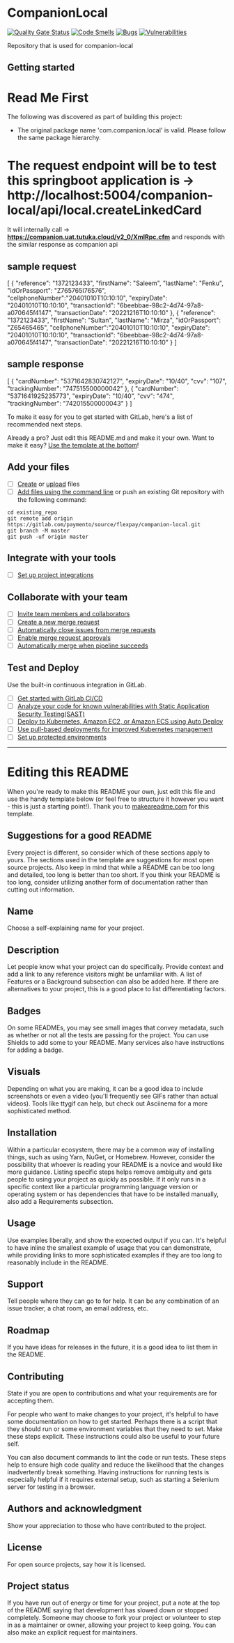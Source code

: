 # CompanionLocal

[![Quality Gate Status](https://sonarcloud.io/api/project_badges/measure?project=paymento_42040066&metric=alert_status&token=1a55daf3ae9ed2d32bff1de51069802740eea191)](https://sonarcloud.io/summary/new_code?id=paymento_42040066)
[![Code Smells](https://sonarcloud.io/api/project_badges/measure?project=paymento_42040066&metric=code_smells&token=1a55daf3ae9ed2d32bff1de51069802740eea191)](https://sonarcloud.io/summary/new_code?id=paymento_42040066)
[![Bugs](https://sonarcloud.io/api/project_badges/measure?project=paymento_42040066&metric=bugs&token=1a55daf3ae9ed2d32bff1de51069802740eea191)](https://sonarcloud.io/summary/new_code?id=paymento_42040066)
[![Vulnerabilities](https://sonarcloud.io/api/project_badges/measure?project=paymento_42040066&metric=vulnerabilities&token=1a55daf3ae9ed2d32bff1de51069802740eea191)](https://sonarcloud.io/summary/new_code?id=paymento_42040066)

Repository that is used for companion-local

## Getting started

# Read Me First
The following was discovered as part of building this project:

* The original package name 'com.companion.local' is valid. Please follow the same package hierarchy.

# The request endpoint will be to test this springboot application is -> http://localhost:5004/companion-local/api/local.createLinkedCard

It will internally call -> **https://companion.uat.tutuka.cloud/v2_0/XmlRpc.cfm**
and responds with the similar response as companion api

sample request
------------------
[
{
"reference": "1372123433",
"firstName": "Saleem",
"lastName": "Fenku",
"idOrPassport": "Z765765I76576",
"cellphoneNumber":"20401010T10:10:10",
"expiryDate": "20401010T10:10:10",
"transactionId": "6beebbae-98c2-4d74-97a8-a070645f4147",
"transactionDate": "20221216T10:10:10"
},
{
"reference": "1372123433",
"firstName": "Sultan",
"lastName": "Mirza",
"idOrPassport": "Z65465465",
"cellphoneNumber":"20401010T10:10:10",
"expiryDate": "20401010T10:10:10",
"transactionId": "6beebbae-98c2-4d74-97a8-a070645f4147",
"transactionDate": "20221216T10:10:10"
}
]

sample response
------------------
[
{
"cardNumber": "5371642830742127",
"expiryDate": "10/40",
"cvv": "107",
"trackingNumber": "747515500000042"
},
{
"cardNumber": "5371641925235773",
"expiryDate": "10/40",
"cvv": "474",
"trackingNumber": "742015500000043"
}
]

To make it easy for you to get started with GitLab, here's a list of recommended next steps.

Already a pro? Just edit this README.md and make it your own. Want to make it easy? [Use the template at the bottom](#editing-this-readme)!

## Add your files

- [ ] [Create](https://docs.gitlab.com/ee/user/project/repository/web_editor.html#create-a-file) or [upload](https://docs.gitlab.com/ee/user/project/repository/web_editor.html#upload-a-file) files
- [ ] [Add files using the command line](https://docs.gitlab.com/ee/gitlab-basics/add-file.html#add-a-file-using-the-command-line) or push an existing Git repository with the following command:

```
cd existing_repo
git remote add origin https://gitlab.com/paymento/source/flexpay/companion-local.git
git branch -M master
git push -uf origin master
```

## Integrate with your tools

- [ ] [Set up project integrations](https://gitlab.com/paymento/source/flexpay/companion-local/-/settings/integrations)

## Collaborate with your team

- [ ] [Invite team members and collaborators](https://docs.gitlab.com/ee/user/project/members/)
- [ ] [Create a new merge request](https://docs.gitlab.com/ee/user/project/merge_requests/creating_merge_requests.html)
- [ ] [Automatically close issues from merge requests](https://docs.gitlab.com/ee/user/project/issues/managing_issues.html#closing-issues-automatically)
- [ ] [Enable merge request approvals](https://docs.gitlab.com/ee/user/project/merge_requests/approvals/)
- [ ] [Automatically merge when pipeline succeeds](https://docs.gitlab.com/ee/user/project/merge_requests/merge_when_pipeline_succeeds.html)

## Test and Deploy

Use the built-in continuous integration in GitLab.

- [ ] [Get started with GitLab CI/CD](https://docs.gitlab.com/ee/ci/quick_start/index.html)
- [ ] [Analyze your code for known vulnerabilities with Static Application Security Testing(SAST)](https://docs.gitlab.com/ee/user/application_security/sast/)
- [ ] [Deploy to Kubernetes, Amazon EC2, or Amazon ECS using Auto Deploy](https://docs.gitlab.com/ee/topics/autodevops/requirements.html)
- [ ] [Use pull-based deployments for improved Kubernetes management](https://docs.gitlab.com/ee/user/clusters/agent/)
- [ ] [Set up protected environments](https://docs.gitlab.com/ee/ci/environments/protected_environments.html)

***

# Editing this README

When you're ready to make this README your own, just edit this file and use the handy template below (or feel free to structure it however you want - this is just a starting point!). Thank you to [makeareadme.com](https://www.makeareadme.com/) for this template.

## Suggestions for a good README
Every project is different, so consider which of these sections apply to yours. The sections used in the template are suggestions for most open source projects. Also keep in mind that while a README can be too long and detailed, too long is better than too short. If you think your README is too long, consider utilizing another form of documentation rather than cutting out information.

## Name
Choose a self-explaining name for your project.

## Description
Let people know what your project can do specifically. Provide context and add a link to any reference visitors might be unfamiliar with. A list of Features or a Background subsection can also be added here. If there are alternatives to your project, this is a good place to list differentiating factors.

## Badges
On some READMEs, you may see small images that convey metadata, such as whether or not all the tests are passing for the project. You can use Shields to add some to your README. Many services also have instructions for adding a badge.

## Visuals
Depending on what you are making, it can be a good idea to include screenshots or even a video (you'll frequently see GIFs rather than actual videos). Tools like ttygif can help, but check out Asciinema for a more sophisticated method.

## Installation
Within a particular ecosystem, there may be a common way of installing things, such as using Yarn, NuGet, or Homebrew. However, consider the possibility that whoever is reading your README is a novice and would like more guidance. Listing specific steps helps remove ambiguity and gets people to using your project as quickly as possible. If it only runs in a specific context like a particular programming language version or operating system or has dependencies that have to be installed manually, also add a Requirements subsection.

## Usage
Use examples liberally, and show the expected output if you can. It's helpful to have inline the smallest example of usage that you can demonstrate, while providing links to more sophisticated examples if they are too long to reasonably include in the README.

## Support
Tell people where they can go to for help. It can be any combination of an issue tracker, a chat room, an email address, etc.

## Roadmap
If you have ideas for releases in the future, it is a good idea to list them in the README.

## Contributing
State if you are open to contributions and what your requirements are for accepting them.

For people who want to make changes to your project, it's helpful to have some documentation on how to get started. Perhaps there is a script that they should run or some environment variables that they need to set. Make these steps explicit. These instructions could also be useful to your future self.

You can also document commands to lint the code or run tests. These steps help to ensure high code quality and reduce the likelihood that the changes inadvertently break something. Having instructions for running tests is especially helpful if it requires external setup, such as starting a Selenium server for testing in a browser.

## Authors and acknowledgment
Show your appreciation to those who have contributed to the project.

## License
For open source projects, say how it is licensed.

## Project status
If you have run out of energy or time for your project, put a note at the top of the README saying that development has slowed down or stopped completely. Someone may choose to fork your project or volunteer to step in as a maintainer or owner, allowing your project to keep going. You can also make an explicit request for maintainers.
